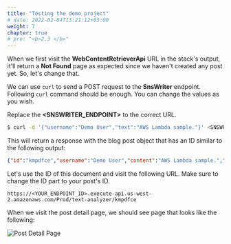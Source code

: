 ```yaml
---
title: "Testing the demo project"
# date: 2022-02-04T13:21:12+03:00
weight: 7
chapter: true
# pre: "<b>2.3 </b>"
---
```


When we first visit the **WebContentRetrieverApi** URL in the stack's output, it'll return a **Not Found** page as expected since we haven't created any post yet. So, let's change that.

We can use `curl` to send a POST request to the **SnsWriter** endpoint. Following `curl` command should be enough. You can change the values as you wish.

Replace the **\<SNSWRITER_ENDPOINT\>** to the correct URL.

```bash
$ curl -d '{"username":"Demo User","text":"AWS Lambda sample."}' <SNSWRITER_ENDPOINT>

```

This will return a response with the blog post object that has an ID similar to the following output:

```json
{"id":"kmpdfce","username":"Demo User","content":"AWS Lambda sample.","textLength":18,"mostUsedWord":["AWS","Lambda","sample"],"leastUsedWord":["AWS","Lambda","sample"],"bannedWord":[],"maxLengthWord":["Lambda","sample"],"minLengthWord":["AWS"]}

```

Let's use the ID of this document and visit the following URL. Make sure to change the ID part to your post's ID.

```text
https://<YOUR_ENDPOINT_ID>.execute-api.us-west-2.amazonaws.com/Prod/text-analyzer/kmpdfce

```

When we visit the post detail page, we should see page that looks like the following:

![Post Detail Page](/images/_testing/post-detail.png)
